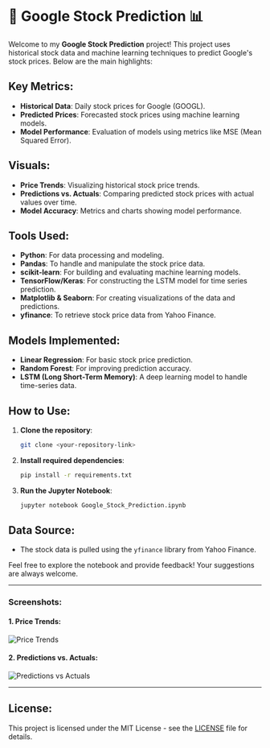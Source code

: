 # 🚀 Google Stock Prediction 📊

Welcome to my **Google Stock Prediction** project! This project uses historical stock data and machine learning techniques to predict Google's stock prices. Below are the main highlights:

## Key Metrics:
- **Historical Data**: Daily stock prices for Google (GOOGL).
- **Predicted Prices**: Forecasted stock prices using machine learning models.
- **Model Performance**: Evaluation of models using metrics like MSE (Mean Squared Error).

## Visuals:
- **Price Trends**: Visualizing historical stock price trends.
- **Predictions vs. Actuals**: Comparing predicted stock prices with actual values over time.
- **Model Accuracy**: Metrics and charts showing model performance.

## Tools Used:
- **Python**: For data processing and modeling.
- **Pandas**: To handle and manipulate the stock price data.
- **scikit-learn**: For building and evaluating machine learning models.
- **TensorFlow/Keras**: For constructing the LSTM model for time series prediction.
- **Matplotlib & Seaborn**: For creating visualizations of the data and predictions.
- **yfinance**: To retrieve stock price data from Yahoo Finance.

## Models Implemented:
- **Linear Regression**: For basic stock price prediction.
- **Random Forest**: For improving prediction accuracy.
- **LSTM (Long Short-Term Memory)**: A deep learning model to handle time-series data.

## How to Use:
1. **Clone the repository**:
    ```bash
    git clone <your-repository-link>
    ```

2. **Install required dependencies**:
    ```bash
    pip install -r requirements.txt
    ```

3. **Run the Jupyter Notebook**:
    ```bash
    jupyter notebook Google_Stock_Prediction.ipynb
    ```

## Data Source:
- The stock data is pulled using the `yfinance` library from Yahoo Finance.

Feel free to explore the notebook and provide feedback! Your suggestions are always welcome.

---

### Screenshots:

#### 1. Price Trends:
![Price Trends](./images/price_trends.png)

#### 2. Predictions vs. Actuals:
![Predictions vs Actuals](./images/predictions_vs_actuals.png)

---

## License:
This project is licensed under the MIT License - see the [LICENSE](./LICENSE) file for details.

